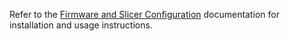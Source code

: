 Refer to the [Firmware and Slicer Configuration](/docs/firmware_slicer.md) documentation for installation and usage instructions.